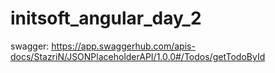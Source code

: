 # initsoft_angular_day_2

swagger:  https://app.swaggerhub.com/apis-docs/StazriN/JSONPlaceholderAPI/1.0.0#/Todos/getTodoById
